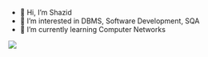 - 👋 Hi, I’m Shazid
- 👀 I’m interested in DBMS, Software Development, SQA
- 🌱 I’m currently learning Computer Networks

<!---
Shazid5000/Shazid5000 is a ✨ special ✨ repository because its `README.md` (this file) appears on your GitHub profile.
You can click the Preview link to take a look at your changes.
--->
![](https://leetcard.jacoblin.cool/Shazid?ext=activity)
